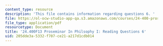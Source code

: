```yaml
---
content_type: resource
description: 'This file contains information regarding questions 6. '
file: https://ol-ocw-studio-app-qa.s3.amazonaws.com/courses/24-400-proseminar-in-philosophy-i-fall-2013/205dde3a5332f707ce21a217d1cdb014_MIT24_400F13_Questions6.pdf
file_type: application/pdf
resourcetype: Document
title: '24.400F13 Proseminar In Philsophy I: Reading Questions 6'
uid: 205dde3a-5332-f707-ce21-a217d1cdb014
---
```

